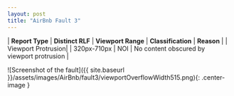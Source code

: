 ```yaml
---
layout: post
title: "AirBnb Fault 3"
---
```

| **Report Type** | **Distinct RLF** | **Viewport Range** | **Classification** | **Reason** |
| Viewport Protrusion|  | 320px-710px | NOI | No content obscured by viewport protrusion | 

![Screenshot of the fault]({{ site.baseurl }}/assets/images/AirBnb/fault3/viewportOverflowWidth515.png){: .center-image }